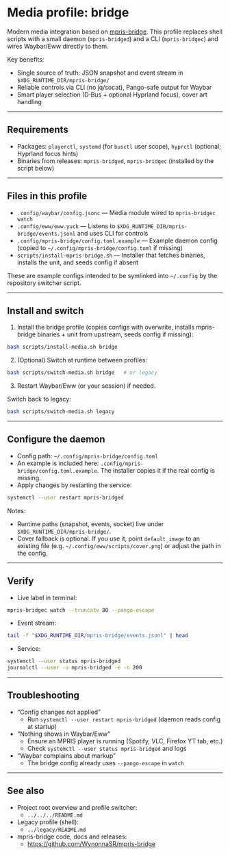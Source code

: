 # Media profile: bridge

Modern media integration based on [mpris-bridge](https://github.com/WynonnaSR/mpris-bridge).
This profile replaces shell scripts with a small daemon (`mpris-bridged`) and a CLI (`mpris-bridgec`) and wires Waybar/Eww directly to them.

Key benefits:
- Single source of truth: JSON snapshot and event stream in `$XDG_RUNTIME_DIR/mpris-bridge/`
- Reliable controls via CLI (no jq/socat), Pango-safe output for Waybar
- Smart player selection (D‑Bus + optional Hyprland focus), cover art handling

---

## Requirements

- Packages: `playerctl`, `systemd` (for `busctl` user scope), `hyprctl` (optional; Hyprland focus hints)
- Binaries from releases: `mpris-bridged`, `mpris-bridgec` (installed by the script below)

---

## Files in this profile

- `.config/waybar/config.jsonc` — Media module wired to `mpris-bridgec watch`
- `.config/eww/eww.yuck` — Listens to `$XDG_RUNTIME_DIR/mpris-bridge/events.jsonl` and uses CLI for controls
- `.config/mpris-bridge/config.toml.example` — Example daemon config (copied to `~/.config/mpris-bridge/config.toml` if missing)
- `scripts/install-mpris-bridge.sh` — Installer that fetches binaries, installs the unit, and seeds config if absent

These are example configs intended to be symlinked into `~/.config` by the repository switcher script.

---

## Install and switch

1) Install the bridge profile (copies configs with overwrite, installs mpris-bridge binaries + unit from upstream, seeds config if missing):
```bash
bash scripts/install-media.sh bridge
```

2) (Optional) Switch at runtime between profiles:
```bash
bash scripts/switch-media.sh bridge   # or legacy
```

3) Restart Waybar/Eww (or your session) if needed.

Switch back to legacy:
```bash
bash scripts/switch-media.sh legacy
```

---

## Configure the daemon

- Config path: `~/.config/mpris-bridge/config.toml`
- An example is included here: `.config/mpris-bridge/config.toml.example`. The installer copies it if the real config is missing.
- Apply changes by restarting the service:
```bash
systemctl --user restart mpris-bridged
```

Notes:
- Runtime paths (snapshot, events, socket) live under `$XDG_RUNTIME_DIR/mpris-bridge/`.
- Cover fallback is optional. If you use it, point `default_image` to an existing file (e.g. `~/.config/eww/scripts/cover.png`) or adjust the path in the config.

---

## Verify

- Live label in terminal:
```bash
mpris-bridgec watch --truncate 80 --pango-escape
```

- Event stream:
```bash
tail -f "$XDG_RUNTIME_DIR/mpris-bridge/events.jsonl" | head
```

- Service:
```bash
systemctl --user status mpris-bridged
journalctl --user -u mpris-bridged -e -n 200
```

---

## Troubleshooting

- “Config changes not applied”
  - Run `systemctl --user restart mpris-bridged` (daemon reads config at startup)
- “Nothing shows in Waybar/Eww”
  - Ensure an MPRIS player is running (Spotify, VLC, Firefox YT tab, etc.)
  - Check `systemctl --user status mpris-bridged` and logs
- “Waybar complains about markup”
  - The bridge config already uses `--pango-escape` in `watch`

---

## See also

- Project root overview and profile switcher:
  - `../../../README.md`
- Legacy profile (shell):
  - `../legacy/README.md`
- mpris-bridge code, docs and releases:
  - https://github.com/WynonnaSR/mpris-bridge